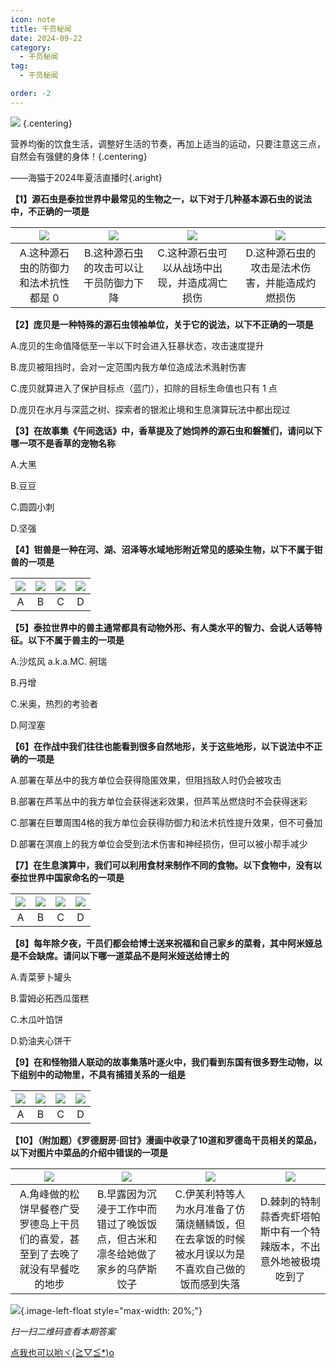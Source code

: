 ```yaml
---
icon: note
title: 干员秘闻
date: 2024-09-22
category:
  - 干员秘闻
tag:
  - 干员秘闻

order: -2
---
```


![](./res/ope_sec/topic.webp) {.centering}

营养均衡的饮食生活，调整好生活的节奏，再加上适当的运动，只要注意这三点，自然会有强健的身体！{.centering}

——海猫于2024年夏活直播时{.aright}

<!-- more -->

**【1】源石虫是泰拉世界中最常见的生物之一，以下对于几种基本源石虫的说法中，不正确的一项是**

| ![](./res/ope_sec/q1_1.webp) | ![](./res/ope_sec/q1_2.webp) | ![](./res/ope_sec/q1_3.webp) | ![](./res/ope_sec/q1_4.webp) |
| :---: | :---: | :---: | :---: |
| A.这种源石虫的防御力和法术抗性都是 0 | B.这种源石虫的攻击可以让干员防御力下降 | C.这种源石虫可以从战场中出现，并造成凋亡损伤 | D.这种源石虫的攻击是法术伤害，并能造成灼燃损伤 |

**【2】庞贝是一种特殊的源石虫领袖单位，关于它的说法，以下不正确的一项是**

A.庞贝的生命值降低至一半以下时会进入狂暴状态，攻击速度提升

B.庞贝被阻挡时，会对一定范围内我方单位造成法术溅射伤害

C.庞贝就算进入了保护目标点（蓝门），扣除的目标生命值也只有 1 点

D.庞贝在水月与深蓝之树、探索者的银淞止境和生息演算玩法中都出现过

**【3】在故事集《午间逸话》中，香草提及了她饲养的源石虫和磐蟹们，请问以下哪一项不是香草的宠物名称**

A.大黑

B.豆豆

C.圆圆小刺

D.坚强

**【4】钳兽是一种在河、湖、沼泽等水域地形附近常见的感染生物，以下不属于钳兽的一项是**

| ![](./res/ope_sec/q4_1.webp) | ![](./res/ope_sec/q4_2.webp) | ![](./res/ope_sec/q4_3.webp) | ![](./res/ope_sec/q4_4.webp) |
| :---: | :---: | :---: | :---: |
| A | B | C | D |

**【5】泰拉世界中的兽主通常都具有动物外形、有人类水平的智力、会说人话等特征。以下不属于兽主的一项是**

A.沙炫风 a.k.a.MC. 舸瑞

B.丹增

C.米奥，热烈的考验者

D.阿涅塞

**【6】在作战中我们往往也能看到很多自然地形，关于这些地形，以下说法中不正确的一项是**

A.部署在草丛中的我方单位会获得隐匿效果，但阻挡敌人时仍会被攻击

B.部署在芦苇丛中的我方单位会获得迷彩效果，但芦苇丛燃烧时不会获得迷彩

C.部署在巨蕈周围4格的我方单位会获得防御力和法术抗性提升效果，但不可叠加

D.部署在溟痕上的我方单位会受到法术伤害和神经损伤，但可以被小帮手减少

**【7】在生息演算中，我们可以利用食材来制作不同的食物。以下食物中，没有以泰拉世界中国家命名的一项是**

| ![](./res/ope_sec/q7_1.webp) | ![](./res/ope_sec/q7_2.webp) | ![](./res/ope_sec/q7_3.webp) | ![](./res/ope_sec/q7_4.webp) |
| :---: | :---: | :---: | :---: |
| A | B | C | D |

**【8】每年除夕夜，干员们都会给博士送来祝福和自己家乡的菜肴，其中阿米娅总是不会缺席。请问以下哪一道菜品不是阿米娅送给博士的**

A.青菜萝卜罐头

B.雷姆必拓西瓜蛋糕

C.木瓜叶馅饼

D.奶油夹心饼干

**【9】在和怪物猎人联动的故事集落叶逐火中，我们看到东国有很多野生动物，以下组别中的动物里，不具有捕猎关系的一组是**

| ![](./res/ope_sec/q9_1.webp) | ![](./res/ope_sec/q9_2.webp) | ![](./res/ope_sec/q9_3.webp) | ![](./res/ope_sec/q9_4.webp) |
| :---: | :---: | :---: | :---: |
| A | B | C | D |

**【10】（附加题）《罗德厨房·回甘》漫画中收录了10道和罗德岛干员相关的菜品，以下对图片中菜品的介绍中错误的一项是**

| ![](./res/ope_sec/q10_1.webp) | ![](./res/ope_sec/q10_2.webp) | ![](./res/ope_sec/q10_3.webp) | ![](./res/ope_sec/q10_4.webp) |
| :---: | :---: | :---: | :---: |
| A.角峰做的松饼早餐卷广受罗德岛上干员们的喜爱，甚至到了去晚了就没有早餐吃的地步 | B.早露因为沉浸于工作中而错过了晚饭饭点，但古米和凛冬给她做了家乡的乌萨斯饺子 | C.伊芙利特等人为水月准备了仿蒲烧鳝鳞饭，但在去拿饭的时候被水月误以为是不喜欢自己做的饭而感到失落 | D.棘刺的特制蒜香壳虾塔帕斯中有一个特辣版本，不出意外地被极境吃到了 |

![](./res/ope_sec/answer.webp){.image-left-float style="max-width: 20%;"}

*扫一扫二维码查看本期答案*

[点我也可以哟ヾ(≧▽≦*)o](https://www.wjx.cn/vm/OvlXMfQ.aspx)<eod />

<FakeAds />